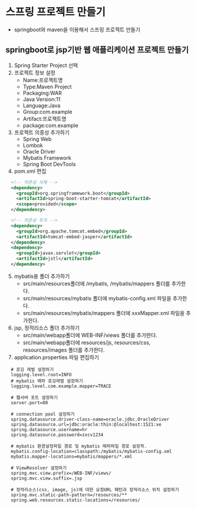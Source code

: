 # 스프링 프로젝트 만들기
- springboot와 maven을 이용해서 스프링 프로젝트 만들기

## springboot로 jsp기반 웹 애플리케이션 프로젝트 만들기
1. Spring Starter Project 선택
2. 프로젝트 정보 설정
    - Name:프로젝트명
    - Type:Maven Project
    - Packaging:WAR
    - Java Version:11
    - Language:Java
    - Group:com.example
    - Artifact:프로젝트명
    - package:com.example
3. 프로젝트 의종성 추가하기
    - Spring Web
    - Lombok
    - Oracle Driver
    - Mybatis Framework
    - Spring Boot DevTools
4. pom.xml 편집
```xml
  <!-- 의존성 삭제 -->
  <dependency>
    <groupId>org.springframework.boot</groupId>
    <artifactId>spring-boot-starter-tomcat</artifactId>
    <scope>provided</scope>
  </dependency>
```
```xml
  <!-- 의존성 추가 -->
  <dependency>
    <groupId>org.apache.tomcat.embed</groupId>
    <artifactId>tomcat-embed-jasper</artifactId>
  </dependency>
  <dependency>
    <groupId>javax.servlet</groupId>
    <artifactId>jstl</artifactId>
  </dependency>
```
5. mybatis용 폴더 추가하기
    - src/main/resources폴더에 /mybatis, /mybatis/mappers 폴더를 추가한다.
    - src/main/resources/mybatis 폴더에 mybatis-config.xml 파일을 추가한다.
    - src/main/resources/mybatis/mappers 폴더에 xxxMapper.xml 파일을 추가한다.
6. jsp, 정적리소스 폴더 추가하기
    - src/main/webapp폴더에 WEB-INF/views 폴더를 추가한다.
    - src/main/webapp폴더에 resources/js, resources/css, resources/images 폴더를 추가한다.
7. application.properties 파일 편집하기
```properties
  # 로깅 레벌 설정하기
  logging.level.root=INFO
  # mybatis 매퍼 로깅레벌 설정하기
  logging.level.com.example.mapper=TRACE

  # 웹서버 포트 설정하기
  server.port=80

  # connection pool 설정하기
  spring.datasource.driver-class-name=oracle.jdbc.OracleDriver
  spring.datasource.url=jdbc:oracle:thin:@localhost:1521:xe
  spring.datasource.username=hr
  spring.datasource.password=zxcv1234

  # mybatis 환경설정파일 경로 및 mybatis 매퍼파일 경로 설정학.
  mybatis.config-location=classpath:/mybatis/mybatis-config.xml
  mybatis.mapper-locations=mybatis/mappers/*.xml

  # ViewResolver 설정하기
  spring.mvc.view.prefix=/WEB-INF/views/
  spring.mvc.view.suffix=.jsp

  # 정적리소스(css, image, js)에 대한 요청URL 패턴과 정적리소스 위치 설정하기
  spring.mvc.static-path-pattern=/resources/**
  spring.web.resources.static-locations=/resources/
```

